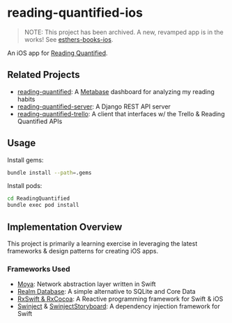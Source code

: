 # reading-quantified-ios

> NOTE: This project has been archived. A new, revamped app is in the works! See [esthers-books-ios](https://github.com/estherjk/esthers-books-ios).

An iOS app for [Reading Quantified](https://esthermakes.tech/projects/reading-quantified/).

## Related Projects

* [reading-quantified](https://github.com/drejkim/reading-quantified): A [Metabase](https://metabase.com/) dashboard for analyzing my reading habits
* [reading-quantified-server](https://github.com/drejkim/reading-quantified-server): A Django REST API server
* [reading-quantified-trello](https://github.com/drejkim/reading-quantified-trello): A client that interfaces w/ the Trello & Reading Quantified APIs

## Usage

Install gems:

```bash
bundle install --path=.gems
```

Install pods:

```bash
cd ReadingQuantified
bundle exec pod install
```

## Implementation Overview

This project is primarily a learning exercise in leveraging the latest frameworks & design patterns for creating iOS apps.

### Frameworks Used

* [Moya](https://moya.github.io/): Network abstraction layer written in Swift
* [Realm Database](https://realm.io/): A simple alternative to SQLite and Core Data
* [RxSwift & RxCocoa](https://github.com/ReactiveX/RxSwift): A Reactive programming framework for Swift & iOS
* [Swinject](https://github.com/Swinject/Swinject) & [SwinjectStoryboard](https://github.com/Swinject/SwinjectStoryboard): A dependency injection framework for Swift
